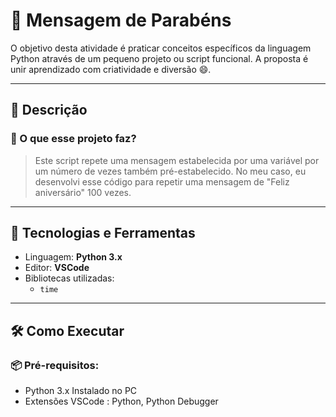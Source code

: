 # 🥳 Mensagem de Parabéns

O objetivo desta atividade é praticar conceitos específicos da linguagem Python através de um pequeno projeto ou script funcional. A proposta é unir aprendizado com criatividade e diversão 😄.

---

## 🚀 Descrição

### 📌 O que esse projeto faz?

> Este script repete uma mensagem estabelecida por uma variável por um número de vezes também pré-estabelecido. No meu caso, eu desenvolvi esse código para repetir uma mensagem de "Feliz aniversário" 100 vezes.

---

## 🧰 Tecnologias e Ferramentas

- Linguagem: **Python 3.x**
- Editor: **VSCode** 
- Bibliotecas utilizadas:
  - `time`

---

## 🛠️ Como Executar

### 📦 Pré-requisitos:

- Python 3.x Instalado no PC
- Extensões VSCode : Python, Python Debugger
